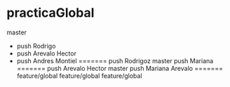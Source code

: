 # practicaGlobal

 master
* push Rodrigo
* push Arevalo Hector
* push Andres Montiel
=======
push Rodrigoz
master
push Mariana
=======
push Arevalo Hector
 master
push Mariana Arevalo
=======
feature/global
 feature/global
feature/global

